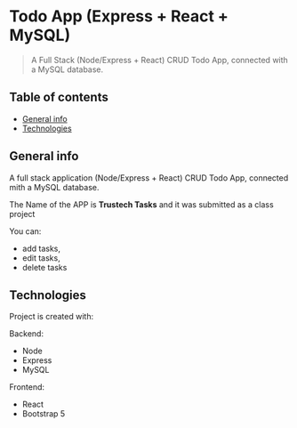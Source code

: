 # Todo App (Express + React + MySQL)
> A Full Stack (Node/Express + React) CRUD Todo App, connected with a MySQL database.
> 

## Table of contents

* [General info](#general-info)
* [Technologies](#technologies)

## General info

A full stack application (Node/Express + React) CRUD Todo App, connected mith a MySQL database.

The Name of the APP is **Trustech Tasks** and it was submitted as a class project

You can:

- add tasks,
- edit tasks,
- delete tasks

## Technologies

Project is created with:

Backend:

- Node
- Express
- MySQL

Frontend:

- React
- Bootstrap 5
